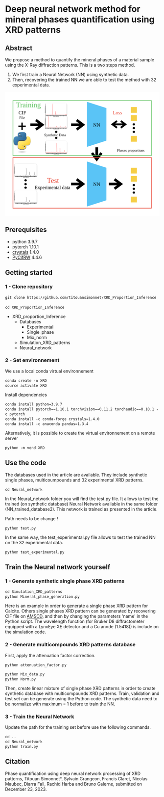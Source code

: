 # Deep neural network method for mineral phases quantification using XRD patterns

## Abstract
We propose a method to quantify the mineral phases of a material sample using the X-Ray diffraction patterns. 
This is a two steps method. 
1. We first train a Neural Network (NN) using synthetic data. 
1. Then, recovering the trained NN we are able to test the method with 32 experimental data. 

![Abstract](./Figures/Abstract.svg)

## Prerequisites

- python 3.9.7
- pytorch 1.10.1
- [crystals](https://crystals.readthedocs.io/en/master/index.html) 1.4.0
- [PyCifRW](https://pypi.org/project/PyCifRW/4.1/) 4.4.6

## Getting started

### 1 - Clone repository 
```
git clone https://github.com/titouansimonnet/XRD_Proportion_Inference

cd XRD_Proportion_Inference
```
- XRD_proportion_Inference
  - Databases
    - Experimental
    - Single_phase
    - Mix_norm
  - Simulation_XRD_patterns
  - Neural_network


### 2 -  Set environnement
We use a local conda virtual environnement 

```
conda create -n XRD
source activate XRD 
```

Install dependencies

```
conda install python=3.9.7
conda install pytorch==1.10.1 torchvision==0.11.2 torchaudio==0.10.1 -c pytorch
conda install -c conda-forge crystals=1.4.0
conda install -c anaconda pandas=1.3.4
```

Alternatively, it is possible to create the virtual environnement on a remote server

```
python -m vend XRD
```

## Use the code

The databases used in the article are available. They include synthetic single phases, multicoumpounds and 32 experimental XRD patterns. 

```
cd Neural_network
```

In the Neural_network folder you will find the test.py file. It allows to test the trained (on synthetic database) Neural Network available in the same folder (NN_trained_database2). This network is trained as presented in the article. 

Path needs to be change !

```
python test.py
```

In the same way, the test_experimental.py file allows to test the trained NN on the 32 experimental data. 

```
python test_experimental.py
```


## Train the Neural network yourself
### 1 - Generate synthetic single phase XRD patterns

```
cd Simulation_XRD_patterns
python Mineral_phase_generation.py
```
Here is an example in order to generate a single phase XRD pattern for Calcite. Others single phases XRD pattern can be generated by recovering CIF file on [AMSCD](http://rruff.geo.arizona.edu/AMS/amcsd.php), and then by changing the parameters 'name' in the Python script.
The wavelength function (for  Bruker D8 diffractometer equipped with a LynxEye XE detector and a Cu anode (1.5418)) is include on the simulation code.

### 2 - Generate multicompounds XRD patterns database

First, apply the attenuation factor correction.

```
python attenuation_factor.py
```

```
python Mix_data.py
python Norm.py
```


Then, create linear mixture of single phase XRD patterns in order to create synthetic database with multicompounds XRD patterns. 
Train, validation and test set can be generate using the Python code.
The synthetic data need to be normalize with maximum = 1 before to train the NN.


### 3 - Train the Neural Network

Update the path for the training set before use the following commands.

```
cd ..
cd Neural_network
python train.py
```

## Citation 

Phase quantification using deep neural network processing of XRD patterns, Titouan Simonnet*,  Sylvain Grangeon,  Francis Claret,  Nicolas Maubec,  Diarra Fall,  Rachid Harba and  Bruno Galerne, submitted on December 23, 2023.
